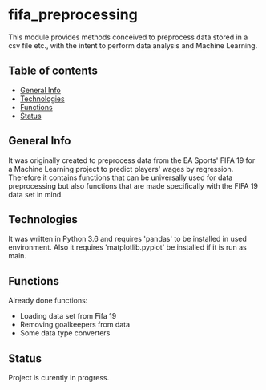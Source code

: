 # fifa_preprocessing
This module provides methods conceived to preprocess data stored in a csv file etc., with the intent to perform data analysis and Machine Learning.

## Table of contents
* [General Info](#general-info)
* [Technologies](#technologies)
* [Functions](#functions)
* [Status](#status)


## General Info
It was originally created to preprocess data from the EA Sports' FIFA 19 for a Machine Learning project to predict players' wages by regression. Therefore it contains functions that can be universally used for data preprocessing but also functions that are made specifically with the FIFA 19 data set in mind.

## Technologies
It was written in Python 3.6 and requires 'pandas' to be installed in used environment. Also it requires 'matplotlib.pyplot' be installed if it is run as main.

## Functions
Already done functions:
* Loading data set from Fifa 19
* Removing goalkeepers from data
* Some data type converters

## Status
Project is curently in progress.

